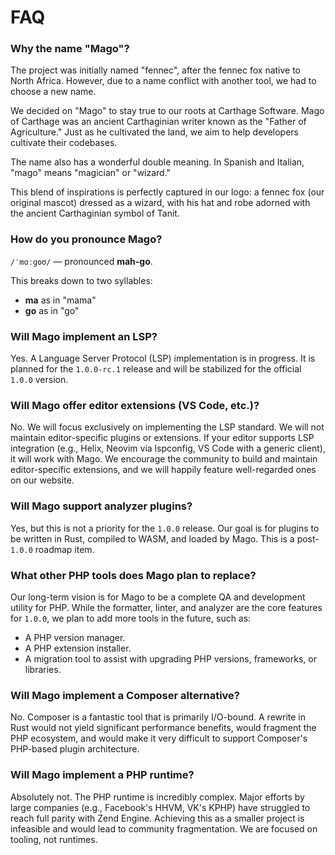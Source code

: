 # FAQ

### Why the name "Mago"?

The project was initially named "fennec", after the fennec fox native to North Africa. However, due to a name conflict with another tool, we had to choose a new name.

We decided on "Mago" to stay true to our roots at Carthage Software. Mago of Carthage was an ancient Carthaginian writer known as the "Father of Agriculture." Just as he cultivated the land, we aim to help developers cultivate their codebases.

The name also has a wonderful double meaning. In Spanish and Italian, "mago" means "magician" or "wizard."

This blend of inspirations is perfectly captured in our logo: a fennec fox (our original mascot) dressed as a wizard, with his hat and robe adorned with the ancient Carthaginian symbol of Tanit.

### How do you pronounce Mago?

`/ˈmɑːɡoʊ/` — pronounced **mah-go**.

This breaks down to two syllables:

- **ma** as in "mama"
- **go** as in "go"

### Will Mago implement an LSP?

Yes. A Language Server Protocol (LSP) implementation is in progress. It is planned for the `1.0.0-rc.1` release and will be stabilized for the official `1.0.0` version.

### Will Mago offer editor extensions (VS Code, etc.)?

No. We will focus exclusively on implementing the LSP standard. We will not maintain editor-specific plugins or extensions. If your editor supports LSP integration (e.g., Helix, Neovim via lspconfig, VS Code with a generic client), it will work with Mago. We encourage the community to build and maintain editor-specific extensions, and we will happily feature well-regarded ones on our website.

### Will Mago support analyzer plugins?

Yes, but this is not a priority for the `1.0.0` release. Our goal is for plugins to be written in Rust, compiled to WASM, and loaded by Mago. This is a post-`1.0.0` roadmap item.

### What other PHP tools does Mago plan to replace?

Our long-term vision is for Mago to be a complete QA and development utility for PHP. While the formatter, linter, and analyzer are the core features for `1.0.0`, we plan to add more tools in the future, such as:

- A PHP version manager.
- A PHP extension installer.
- A migration tool to assist with upgrading PHP versions, frameworks, or libraries.

### Will Mago implement a Composer alternative?

No. Composer is a fantastic tool that is primarily I/O-bound. A rewrite in Rust would not yield significant performance benefits, would fragment the PHP ecosystem, and would make it very difficult to support Composer's PHP-based plugin architecture.

### Will Mago implement a PHP runtime?

Absolutely not. The PHP runtime is incredibly complex. Major efforts by large companies (e.g., Facebook's HHVM, VK's KPHP) have struggled to reach full parity with Zend Engine. Achieving this as a smaller project is infeasible and would lead to community fragmentation. We are focused on tooling, not runtimes.
